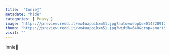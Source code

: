```yaml
---
title:  "Innie🤪"
metadate: "hide"
categories: [ Pussy ]
image: "https://preview.redd.it/wx4uapoikxm51.jpg?auto=webp&s=01432891271bf254aff14f03694e17c205a2dac5"
thumb: "https://preview.redd.it/wx4uapoikxm51.jpg?width=640&crop=smart&auto=webp&s=ad06d5c712c1a953cac68ce6ebef7a473bced5cd"
visit: ""
---
```

Innie🤪
